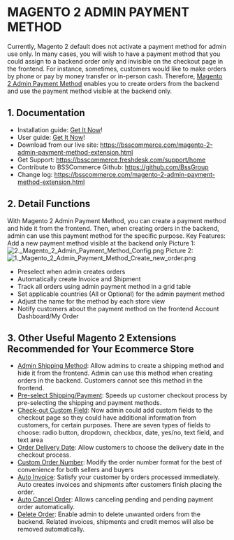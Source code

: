 # MAGENTO 2 ADMIN PAYMENT METHOD

Currently, Magento 2 default does not activate a payment method for admin use only. In many cases, you will wish to have a payment method that you could assign to a backend order only and invisible on the checkout page in the frontend. For instance, sometimes, customers would like to make orders by phone or pay by money transfer or in-person cash. Therefore, [Magento 2 Admin Payment Method](https://bsscommerce.com/magento-2-admin-payment-method-extension.html) enables you to create orders from the backend and use the payment method visible at the backend only. 

## 1. Documentation 
- Installation guide: [Get It Now](https://bsscommerce.com/media/attachments/198_5c1b4aaab5f0d_Installation_Guide_Admin_Payment_Method_for_Magento_2.pdf)! 
- User guide: [Get It Now](https://bsscommerce.com/media/attachments/198_5c1b4aaab71a3_User_Guide-Admin_Payment_Method_Extension.pdf)!  
- Download from our live site: https://bsscommerce.com/magento-2-admin-payment-method-extension.html
- Get Support: https://bsscommerce.freshdesk.com/support/home 
- Contribute to BSSCommerce Github: https://github.com/BssGroup 
- Change log: https://bsscommerce.com/magento-2-admin-payment-method-extension.html

## 2.  Detail Functions
With Magento 2 Admin Payment Method, you can create a payment method and hide it from the frontend. Then, when creating orders in the backend, admin can use this payment method for the specific purpose. 
Key Features: Add a new payment method visible at the backend only
Picture 1: 
![2._Magento_2_Admin_Payment_Method_Config.png](https://bsscommerce.com/media/wysiwyg/infortis/screenshot/2._Magento_2_Admin_Payment_Method_Config.png)
Picture 2:
![1._Magento_2_Admin_Payment_Method_Create_new_order.png](https://bsscommerce.com/media/wysiwyg/infortis/screenshot/1._Magento_2_Admin_Payment_Method_Create_new_order.png)
- Preselect when admin creates orders
- Automatically create Invoice and Shipment
- Track all orders using admin payment method in a grid table
- Set applicable countries (All or Optional) for the admin payment method
- Adjust the name for the method by each store view
- Notify customers about the payment method on the frontend Account Dashboard/My Order

## 3. Other Useful Magento 2 Extensions Recommended for Your Ecommerce Store
- [Admin Shipping Method](https://bsscommerce.com/magento-2-order-management/magento-2-admin-shipping-method-extension.html): Allow admins to create a shipping method and hide it from the frontend. Admin can use this method when creating orders in the backend. Customers cannot see this method in the frontend. 
- [Pre-select Shipping/Payment](https://bsscommerce.com/magento-2-preselect-shipping-payment-extension.html): Speeds up customer checkout process by pre-selecting the shipping and payment methods. 
- [Check-out Custom Field](https://bsscommerce.com/magento-2-order-management/magento2-checkout-custom-field.html): Now admin could add custom fields to the checkout page so they could have additional information from customers, for certain purposes.  There are seven types of fields to choose: radio button, dropdown, checkbox, date, yes/no, text field, and text area
- [Order Delivery Date](https://bsscommerce.com/magento-2-order-management/magento-order-delivery-date-for-magento-2.html): Allow customers to choose the delivery date in the checkout process.
- [Custom Order Number](https://bsscommerce.com/magento-2-order-management/magento-2-custom-order-number-extension.html): Modify the order number format for the best of convenience for both sellers and buyers 
- [Auto Invoice](https://bsscommerce.com/magento-2-order-management/magento-2-auto-invoice.html): Satisfy your customer by orders processed immediately. Auto creates invoices and shipments after customers finish placing the order.  
- [Auto Cancel Order](https://bsscommerce.com/magento-2-order-management/magento-2-auto-cancel-order-extension.html): Allows canceling pending and pending payment order automatically. 
- [Delete Order](https://bsscommerce.com/magento-2-order-management/delete-order-for-magento-2.html): Enable admin to delete unwanted orders from the backend. Related invoices, shipments and credit memos will also be removed automatically.
